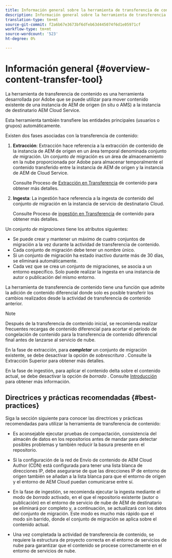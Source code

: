 ```yaml
---
title: Información general sobre la herramienta de transferencia de contenido
description: Información general sobre la herramienta de transferencia de contenido
translation-type: tm+mt
source-git-commit: f2a6b67e3673bf6dfeb63d445074f6d1e05971cf
workflow-type: tm+mt
source-wordcount: '523'
ht-degree: 0%

---
```



# Información general {#overview-content-transfer-tool}

La herramienta de transferencia de contenido es una herramienta desarrollada por Adobe que se puede utilizar para mover contenido existente de una instancia de AEM de origen (in situ o AMS) a la instancia de destinatario AEM Cloud Service.

Esta herramienta también transfiere las entidades principales (usuarios o grupos) automáticamente.

Existen dos fases asociadas con la transferencia de contenido:

1. **Extracción**:  Extracción hace referencia a la extracción de contenido de la instancia de AEM de origen en un área temporal denominada conjunto *de* migración. Un conjunto *de* migración es un área de almacenamiento en la nube proporcionada por Adobe para almacenar temporalmente el contenido transferido entre la instancia de AEM de origen y la instancia de AEM de Cloud Service.

   Consulte Proceso de [Extracción en Transferencia](/help/move-to-cloud-service/content-transfer-tool/using-content-transfer-tool.md#extraction-process) de contenido para obtener más detalles.

2. **Ingesta**: La ingestión hace referencia a la ingesta de contenido del conjunto *de* migración en la instancia de servicio de destinatario Cloud.

   Consulte Proceso de [ingestión en Transferencia](/help/move-to-cloud-service/content-transfer-tool/using-content-transfer-tool.md#ingestion-process) de contenido para obtener más detalles.

Un conjunto *de migraciones* tiene los atributos siguientes:

* Se puede crear y mantener un máximo de cuatro conjuntos de migración a la vez durante la actividad de transferencia de contenido.
* Cada conjunto de migración debe tener un nombre único.
* Si un conjunto de migración ha estado inactivo durante más de 30 días, se eliminará automáticamente.
* Cada vez que se crea un conjunto de migraciones, se asocia a un entorno específico. Solo puede realizar la ingesta en una instancia de autor o publicación del mismo entorno.

La herramienta de transferencia de contenido tiene una función que admite la adición de contenido diferencial donde solo es posible transferir los cambios realizados desde la actividad de transferencia de contenido anterior.

>[!NOTE]
> Después de la transferencia de contenido inicial, se recomienda realizar frecuentes recargas de contenido diferencial para acortar el período de congelación de contenido para la transferencia de contenido diferencial final antes de lanzarse al servicio de nube.

En la fase de extracción, para ***completar*** un conjunto de migración existente, se debe desactivar la opción de *sobrescritura* . Consulte la Extracción [](/help/move-to-cloud-service/content-transfer-tool/using-content-transfer-tool.md#top-up-extraction-process) Superior para obtener más detalles.

En la fase de ingestión, para aplicar el contenido delta sobre el contenido actual, se debe desactivar la opción de *borrado* . Consulte [Introducción](/help/move-to-cloud-service/content-transfer-tool/using-content-transfer-tool.md#top-up-ingestion-process) para obtener más información.


## Directrices y prácticas recomendadas {#best-practices}

Siga la sección siguiente para conocer las directrices y prácticas recomendadas para utilizar la herramienta de transferencia de contenido:

* Es aconsejable ejecutar pruebas de compactación, consistencia del almacén de datos en los repositorios antes de mandar para detectar posibles problemas y también reducir la basura presente en el repositorio.

* Si la configuración de la red de Envío de contenido de AEM Cloud Author (CDN) está configurada para tener una lista blanca de direcciones IP, debe asegurarse de que las direcciones IP de entorno de origen también se añadan a la lista blanca para que el entorno de origen y el entorno de AEM Cloud puedan comunicarse entre sí.

* En la fase de ingestión, se recomienda ejecutar la ingesta mediante el modo de *borrado* activado, en el que el repositorio existente (autor o publicación) en el entorno de servicio de nube de AEM de destinatario se eliminará por completo y, a continuación, se actualizará con los datos del conjunto de migración. Este modo es mucho más rápido que el modo sin barrido, donde el conjunto de migración se aplica sobre el contenido actual.

* Una vez completada la actividad de transferencia de contenido, se requiere la estructura de proyecto correcta en el entorno de servicios de nube para garantizar que el contenido se procese correctamente en el entorno de servicios de nube.
